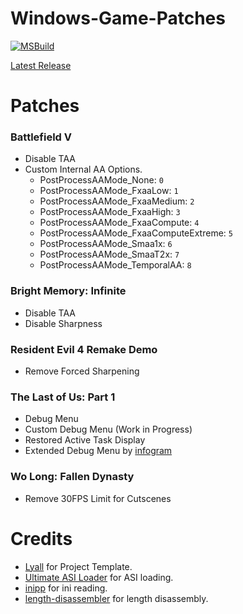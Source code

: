 # Windows-Game-Patches

[![MSBuild](https://github.com/illusion0001/Windows-Game-Patches/actions/workflows/msbuild.yml/badge.svg?branch=main)](https://github.com/illusion0001/Windows-Game-Patches/actions/workflows/msbuild.yml)

[Latest Release](/../../../../illusion0001/Windows-Game-Patches/releases/latest)

# Patches

### **Battlefield V**
  - Disable TAA
  - Custom Internal AA Options.
    - PostProcessAAMode_None: `0`
    - PostProcessAAMode_FxaaLow: `1`
    - PostProcessAAMode_FxaaMedium: `2`
    - PostProcessAAMode_FxaaHigh: `3`
    - PostProcessAAMode_FxaaCompute: `4`
    - PostProcessAAMode_FxaaComputeExtreme: `5`
    - PostProcessAAMode_Smaa1x: `6`
    - PostProcessAAMode_SmaaT2x: `7`
    - PostProcessAAMode_TemporalAA: `8`

### **Bright Memory: Infinite**
  - Disable TAA
  - Disable Sharpness

### **Resident Evil 4 Remake Demo**
  - Remove Forced Sharpening

### **The Last of Us: Part 1**
  - Debug Menu
  - Custom Debug Menu (Work in Progress)
  - Restored Active Task Display
  - Extended Debug Menu by [infogram](https://web.archive.org/web/20230413143249/https://cs.rin.ru/forum/viewtopic.php?p=2806625)

### **Wo Long: Fallen Dynasty**
  - Remove 30FPS Limit for Cutscenes

# Credits
- [Lyall](https://github.com/Lyall) for Project Template.
- [Ultimate ASI Loader](https://github.com/ThirteenAG/Ultimate-ASI-Loader) for ASI loading.
- [inipp](https://github.com/mcmtroffaes/inipp) for ini reading.
- [length-disassembler](https://github.com/Nomade040/length-disassembler) for length disassembly.
